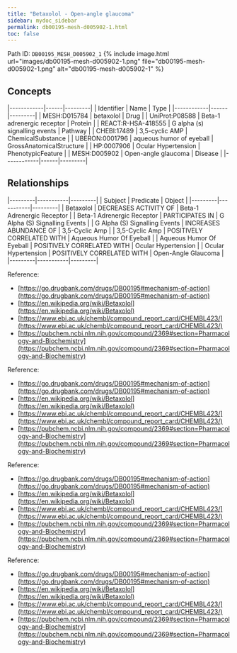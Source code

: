 ```yaml
---
title: "Betaxolol - Open-angle glaucoma"
sidebar: mydoc_sidebar
permalink: db00195-mesh-d005902-1.html
toc: false 
---
```



Path ID: `DB00195_MESH_D005902_1`
{% include image.html url="images/db00195-mesh-d005902-1.png" file="db00195-mesh-d005902-1.png" alt="db00195-mesh-d005902-1" %}

## Concepts

|------------|------|---------|
| Identifier | Name | Type    |
|------------|------|---------|
| MESH:D015784 | betaxolol | Drug |
| UniProt:P08588 | Beta-1 adrenergic receptor | Protein |
| REACT:R-HSA-418555 | G alpha (s) signalling events | Pathway |
| CHEBI:17489 | 3,5-cyclic AMP | ChemicalSubstance |
| UBERON:0001796 | aqueous humor of eyeball | GrossAnatomicalStructure |
| HP:0007906 | Ocular Hypertension | PhenotypicFeature |
| MESH:D005902 | Open-angle glaucoma | Disease |
|------------|------|---------|

## Relationships

|---------|-----------|---------|
| Subject | Predicate | Object  |
|---------|-----------|---------|
| Betaxolol | DECREASES ACTIVITY OF | Beta-1 Adrenergic Receptor |
| Beta-1 Adrenergic Receptor | PARTICIPATES IN | G Alpha (S) Signalling Events |
| G Alpha (S) Signalling Events | INCREASES ABUNDANCE OF | 3,5-Cyclic Amp |
| 3,5-Cyclic Amp | POSITIVELY CORRELATED WITH | Aqueous Humor Of Eyeball |
| Aqueous Humor Of Eyeball | POSITIVELY CORRELATED WITH | Ocular Hypertension |
| Ocular Hypertension | POSITIVELY CORRELATED WITH | Open-Angle Glaucoma |
|---------|-----------|---------|

Reference: 
  - [https://go.drugbank.com/drugs/DB00195#mechanism-of-action](https://go.drugbank.com/drugs/DB00195#mechanism-of-action)
  - [https://en.wikipedia.org/wiki/Betaxolol](https://en.wikipedia.org/wiki/Betaxolol)
  - [https://www.ebi.ac.uk/chembl/compound_report_card/CHEMBL423/](https://www.ebi.ac.uk/chembl/compound_report_card/CHEMBL423/)
  - [https://pubchem.ncbi.nlm.nih.gov/compound/2369#section=Pharmacology-and-Biochemistry](https://pubchem.ncbi.nlm.nih.gov/compound/2369#section=Pharmacology-and-Biochemistry)

Reference: 
  - [https://go.drugbank.com/drugs/DB00195#mechanism-of-action](https://go.drugbank.com/drugs/DB00195#mechanism-of-action)
  - [https://en.wikipedia.org/wiki/Betaxolol](https://en.wikipedia.org/wiki/Betaxolol)
  - [https://www.ebi.ac.uk/chembl/compound_report_card/CHEMBL423/](https://www.ebi.ac.uk/chembl/compound_report_card/CHEMBL423/)
  - [https://pubchem.ncbi.nlm.nih.gov/compound/2369#section=Pharmacology-and-Biochemistry](https://pubchem.ncbi.nlm.nih.gov/compound/2369#section=Pharmacology-and-Biochemistry)

Reference: 
  - [https://go.drugbank.com/drugs/DB00195#mechanism-of-action](https://go.drugbank.com/drugs/DB00195#mechanism-of-action)
  - [https://en.wikipedia.org/wiki/Betaxolol](https://en.wikipedia.org/wiki/Betaxolol)
  - [https://www.ebi.ac.uk/chembl/compound_report_card/CHEMBL423/](https://www.ebi.ac.uk/chembl/compound_report_card/CHEMBL423/)
  - [https://pubchem.ncbi.nlm.nih.gov/compound/2369#section=Pharmacology-and-Biochemistry](https://pubchem.ncbi.nlm.nih.gov/compound/2369#section=Pharmacology-and-Biochemistry)

Reference: 
  - [https://go.drugbank.com/drugs/DB00195#mechanism-of-action](https://go.drugbank.com/drugs/DB00195#mechanism-of-action)
  - [https://en.wikipedia.org/wiki/Betaxolol](https://en.wikipedia.org/wiki/Betaxolol)
  - [https://www.ebi.ac.uk/chembl/compound_report_card/CHEMBL423/](https://www.ebi.ac.uk/chembl/compound_report_card/CHEMBL423/)
  - [https://pubchem.ncbi.nlm.nih.gov/compound/2369#section=Pharmacology-and-Biochemistry](https://pubchem.ncbi.nlm.nih.gov/compound/2369#section=Pharmacology-and-Biochemistry)
